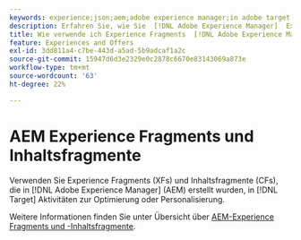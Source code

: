 ```yaml
---
keywords: experience;json;aem;adobe experience manager;in adobe target exportieren;experience fragments;fragments;XF
description: Erfahren Sie, wie Sie  [!DNL Adobe Experience Manager]  Experience Fragments in  [!DNL Adobe Target] -Aktivitäten verwenden.
title: Wie verwende ich Experience Fragments  [!DNL Adobe Experience Manager] AEM)?
feature: Experiences and Offers
exl-id: 3dd811a4-c7be-443d-a5ad-5b9adcaf1a2c
source-git-commit: 15947d6d3e2329e0c2878c6670e83143069a873e
workflow-type: tm+mt
source-wordcount: '63'
ht-degree: 22%

---
```


# AEM Experience Fragments und Inhaltsfragmente

Verwenden Sie Experience Fragments (XFs) und Inhaltsfragmente (CFs), die in [!DNL Adobe Experience Manager] (AEM) erstellt wurden, in [!DNL Target] Aktivitäten zur Optimierung oder Personalisierung.

Weitere Informationen finden Sie unter Übersicht über [AEM-Experience Fragments und -Inhaltsfragmente](/help/main/c-integrating-target-with-mac/aem/aem-experience-and-content-fragments.md).